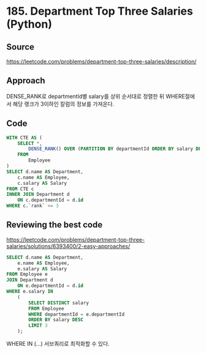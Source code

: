 # 185. Department Top Three Salaries (Python)

## Source

https://leetcode.com/problems/department-top-three-salaries/description/

## Approach

DENSE_RANK로 departmentId별 salary를 상위 순서대로 정렬한 뒤 WHERE절에서 해당 랭크가 3이하인 칼럼의 정보를 가져온다.

## Code

```sql
WITH CTE AS (
    SELECT *,
        DENSE_RANK() OVER (PARTITION BY departmentId ORDER BY salary DESC) AS `rank`
    FROM
        Employee
)
SELECT d.name AS Department,
    c.name AS Employee,
    c.salary AS Salary
FROM CTE c
INNER JOIN Department d
    ON c.departmentId = d.id
WHERE c.`rank` <= 3
```

## Reviewing the best code

https://leetcode.com/problems/department-top-three-salaries/solutions/6393400/2-easy-approaches/

```sql
SELECT d.name AS Department,
    e.name AS Employee,
    e.salary AS Salary
FROM Employee e
JOIN Department d
    ON e.departmentId = d.id
WHERE e.salary IN
    (
        SELECT DISTINCT salary
        FROM Employee
        WHERE departmentId = e.departmentId
        ORDER BY salary DESC
        LIMIT 3
    );
```

WHERE IN (...) 서브쿼리로 최적화할 수 있다.
